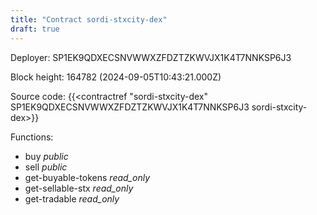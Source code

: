 ```yaml
---
title: "Contract sordi-stxcity-dex"
draft: true
---
```

Deployer: SP1EK9QDXECSNVWWXZFDZTZKWVJX1K4T7NNKSP6J3


 



Block height: 164782 (2024-09-05T10:43:21.000Z)

Source code: {{<contractref "sordi-stxcity-dex" SP1EK9QDXECSNVWWXZFDZTZKWVJX1K4T7NNKSP6J3 sordi-stxcity-dex>}}

Functions:

* buy _public_
* sell _public_
* get-buyable-tokens _read_only_
* get-sellable-stx _read_only_
* get-tradable _read_only_
